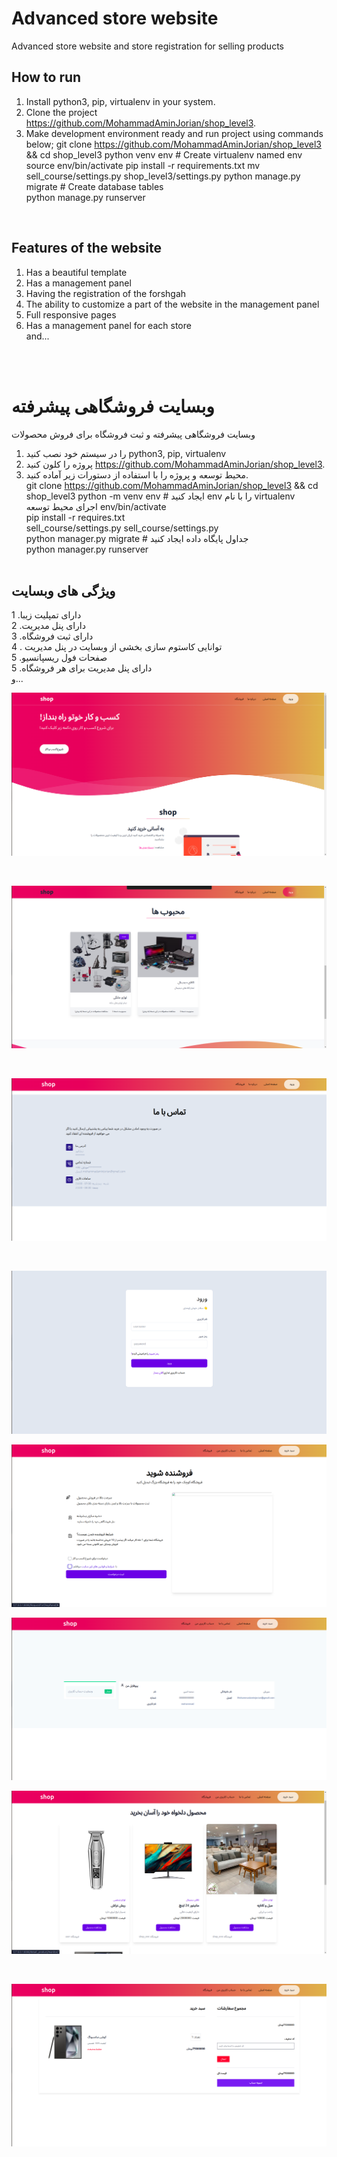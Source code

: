 # Advanced store website

Advanced store website and store registration for selling products

## How to run

1. Install python3, pip, virtualenv in your system.
2. Clone the project https://github.com/MohammadAminJorian/shop_level3.
3. Make development environment ready and run project using commands below;
git clone https://github.com/MohammadAminJorian/shop_level3 && cd shop_level3
python venv  env  # Create virtualenv named env
source env/bin/activate
pip install -r requirements.txt
mv  sell_course/settings.py shop_level3/settings.py
python manage.py migrate  # Create database tables  
python manage.py runserver
<br>

## Features of the website

1. Has a beautiful template
2. Has a management panel
3. Having the registration of the forshgah<br>
4. The ability to customize a part of the website in the management panel<br>
5. Full responsive pages
5. Has a management panel for each store<br>
and...

<br>
<br>

# وبسایت فروشگاهی پیشرفته

وبسایت فروشگاهی پیشرفته و ثبت فروشگاه برای فروش محصولات


1. را در سیستم خود نصب کنید python3, pip, virtualenv 
2. پروژه را کلون کنید https://github.com/MohammadAminJorian/shop_level3.
3. محیط توسعه و پروژه را با استفاده از دستورات زیر آماده کنید.<br>
git clone https://github.com/MohammadAminJorian/shop_level3 && cd shop_level3
python -m venv env # ایجاد کنید env را با نام  virtualenv<br>
اجرای محیط توسعه env/bin/activate<br>
pip install -r requires.txt<br>
sell_course/settings.py sell_course/settings.py <br>
python manager.py migrate # جداول پایگاه داده ایجاد کنید<br>
python manager.py runserver<br><br>


## ویژگی های وبسایت 

1 .دارای تمپلیت زیبا<br>
2 .دارای پنل مدیریت<br>
3 .دارای ثبت فروشگاه<br>
4 . توانایی کاستوم سازی بخشی از وبسایت در پنل مدیریت<br>
5 .صفحات فول ریسپانسیو<br>
5 .دارای پنل مدیریت برای هر فروشگاه<br>
و... 
<br>

![img_1.png](img_1.png)

<br>

![img_2.png](img_2.png)

<br>

![img_3.png](img_3.png)

<br>

![img_4.png](img_4.png)
<br>

![img_5.png](img_5.png)
<br>

![img_6.png](img_6.png)
<br>

![img_7.png](img_7.png)

<br>

![img_8.png](img_8.png)


